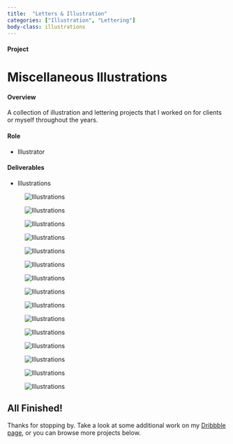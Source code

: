 ```yaml
---
title:  "Letters & Illustration"
categories: ["Illustration", "Lettering"]
body-class: illustrations
---
```

<div class="container project-header">
  <div class="row">
    <div class="col-md-3 title">
      <h4>Project</h4>
      <h1>Miscellaneous Illustrations</h1>
    </div>
    <div class="col-md-6 overview">
      <h4>Overview</h4>
      <p>A collection of illustration and lettering projects that I worked on for clients or myself throughout the years.</p>
    </div>
    <div class="col-md-2 offset-md-1 role">
      <h4>Role</h4>
      <ul>
        <li>Illustrator</li>
      </ul>
      <h4>Deliverables</h4>
      <ul>
        <li>Illustrations</li>
      </ul>
    </div>
  </div>
</div>
<section class="container">
  <div class="row">
    <figure class="col-sm-4">
      <img src="../img/illustrations/sutro-tower.png" alt="Illustrations">
    </figure>
    <figure class="col-sm-4">
      <img src="../img/illustrations/full-house.png" alt="Illustrations">
    </figure>
    <figure class="col-sm-4">
      <img src="../img/illustrations/castro-theater.png" alt="Illustrations">
    </figure>
  </div>
  <div class="row">
    <figure class="col">
      <img src="../img/illustrations/hackster-apps.png" alt="Illustrations">
    </figure>
  </div>
  <div class="row">
    <figure class="col-6">
      <img src="../img/illustrations/speak-and-spell.png" alt="Illustrations">
    </figure>
    <figure class="col-6">
      <img src="../img/illustrations/macintosh.png" alt="Illustrations">
    </figure>
  </div>
  <div class="row">
    <figure class="col-6 col-md-3">
      <img src="../img/illustrations/anatomy.png" alt="Illustrations">
    </figure>
    <figure class="col-6 col-md-3">
      <img src="../img/illustrations/brick.png" alt="Illustrations">
    </figure>
    <figure class="col-6 col-md-3">
      <img src="../img/illustrations/caterpillar.png" alt="Illustrations">
    </figure>
    <figure class="col-6 col-md-3">
      <img src="../img/illustrations/dominoes.png" alt="Illustrations">
    </figure>
  </div>
  <div class="row">
    <figure class="col-6">
      <img src="../img/illustrations/pennywise-square.png" alt="Illustrations">
    </figure>
    <figure class="col-6">
      <img src="../img/illustrations/twd-negan.png" alt="Illustrations">
    </figure>
  </div>
  <div class="row">
    <figure class="col">
      <img src="../img/illustrations/women-in-hardware.png" alt="Illustrations">
    </figure>
  </div>
  <div class="row">
    <figure class="col-sm-6">
      <img src="../img/illustrations/sftb-big.jpg" alt="Illustrations">
    </figure>
    <figure class="col-sm-6">
      <img src="../img/illustrations/royale-big.png" alt="Illustrations">
    </figure>
  </div>
</section>

<section class="container-fluid post-closing">
  <div class="container">
    <div class="row">
      <div class="col-md-8 offset-md-2">
        <h2>All Finished!</h2>
        <p>Thanks for stopping by. Take a look at some additional work on my <a href="https://dribbble.com/billy" target="_blank">Dribbble page</a>, or you can browse more projects below.</p>
      </div>
    </div>
  </div>
</section>
